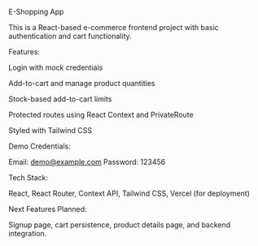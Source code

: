 E-Shopping App

This is a React-based e-commerce frontend project with basic authentication and cart functionality.

Features:

Login with mock credentials

Add-to-cart and manage product quantities

Stock-based add-to-cart limits

Protected routes using React Context and PrivateRoute

Styled with Tailwind CSS

Demo Credentials:

Email: demo@example.com
Password: 123456

Tech Stack:

React, React Router, Context API, Tailwind CSS, Vercel (for deployment)

Next Features Planned:

Signup page, cart persistence, product details page, and backend integration.

